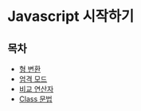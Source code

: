 # Javascript 시작하기

## 목차 
* [형 변환](/pages/javascript/01.type-conversions.md)
* [엄격 모드](/pages/javascript/02.strict-mode.md)
* [비교 연산자](/pages/javascript/03.comparison.md)
* [Class 문법](/pages/javascript/100.class.md)